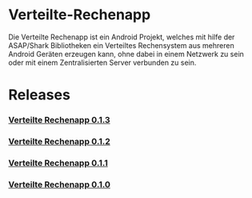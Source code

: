 # Verteilte-Rechenapp

Die Verteilte Rechenapp ist ein Android Projekt, welches mit hilfe der ASAP/Shark Bibliotheken
ein Verteiltes Rechensystem aus mehreren Android Geräten erzeugen kann, ohne dabei in einem Netzwerk
zu sein oder mit einem Zentralisierten Server verbunden zu sein.

# Releases

### [Verteilte Rechenapp 0.1.3](https://github.com/4l3xand3r/Verteilte-Rechenapp/releases/tag/v0.1.3)
### [Verteilte Rechenapp 0.1.2](https://github.com/4l3xand3r/Verteilte-Rechenapp/releases/tag/v0.1.2)
### [Verteilte Rechenapp 0.1.1](https://github.com/4l3xand3r/Verteilte-Rechenapp/releases/tag/v0.1.1)
### [Verteilte Rechenapp 0.1.0](https://github.com/4l3xand3r/Verteilte-Rechenapp/releases/tag/v0.1.0)
